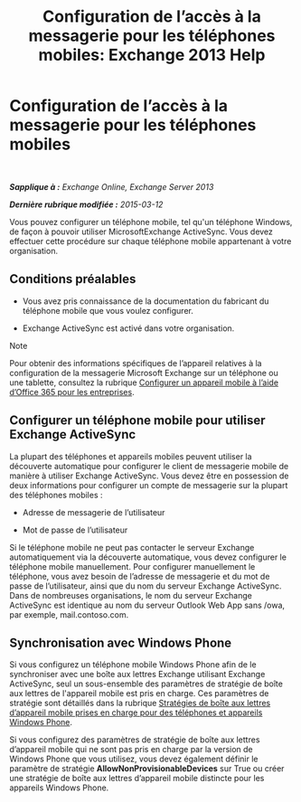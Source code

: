 ﻿---
title: 'Configuration de l’accès à la messagerie pour les téléphones mobiles: Exchange 2013 Help'
TOCTitle: Configuration de l’accès à la messagerie pour les téléphones mobiles
ms:assetid: 8d6e2cea-265a-43d9-a074-076f35658436
ms:mtpsurl: https://technet.microsoft.com/fr-fr/library/Bb123704(v=EXCHG.150)
ms:contentKeyID: 52057114
ms.date: 04/24/2018
mtps_version: v=EXCHG.150
ms.translationtype: HT
---

# Configuration de l’accès à la messagerie pour les téléphones mobiles

 

_**Sapplique à :** Exchange Online, Exchange Server 2013_

_**Dernière rubrique modifiée :** 2015-03-12_

Vous pouvez configurer un téléphone mobile, tel qu'un téléphone Windows, de façon à pouvoir utiliser MicrosoftExchange ActiveSync. Vous devez effectuer cette procédure sur chaque téléphone mobile appartenant à votre organisation.

## Conditions préalables

  - Vous avez pris connaissance de la documentation du fabricant du téléphone mobile que vous voulez configurer.

  - Exchange ActiveSync est activé dans votre organisation.

> [!NOTE]
> Pour obtenir des informations spécifiques de l’appareil relatives à la configuration de la messagerie Microsoft Exchange sur un téléphone ou une tablette, consultez la rubrique <a href="https://support.office.com/fr-fr/article/set-up-a-mobile-device-using-office-365-for-business-7dabb6cb-0046-40b6-81fe-767e0b1f014f">Configurer un appareil mobile à l’aide d’Office 365 pour les entreprises</a>.


## Configurer un téléphone mobile pour utiliser Exchange ActiveSync

La plupart des téléphones et appareils mobiles peuvent utiliser la découverte automatique pour configurer le client de messagerie mobile de manière à utiliser Exchange ActiveSync. Vous devez être en possession de deux informations pour configurer un compte de messagerie sur la plupart des téléphones mobiles :

  - Adresse de messagerie de l’utilisateur

  - Mot de passe de l’utilisateur

Si le téléphone mobile ne peut pas contacter le serveur Exchange automatiquement via la découverte automatique, vous devez configurer le téléphone mobile manuellement. Pour configurer manuellement le téléphone, vous avez besoin de l’adresse de messagerie et du mot de passe de l’utilisateur, ainsi que du nom du serveur Exchange ActiveSync. Dans de nombreuses organisations, le nom du serveur Exchange ActiveSync est identique au nom du serveur Outlook Web App sans /owa, par exemple, mail.contoso.com.

## Synchronisation avec Windows Phone

Si vous configurez un téléphone mobile Windows Phone afin de le synchroniser avec une boîte aux lettres Exchange utilisant Exchange ActiveSync, seul un sous-ensemble des paramètres de stratégie de boîte aux lettres de l'appareil mobile est pris en charge. Ces paramètres de stratégie sont détaillés dans la rubrique [Stratégies de boîte aux lettres d’appareil mobile prises en charge pour des téléphones et appareils Windows Phone](supported-mobile-device-mailbox-policies-for-windows-phones-and-devices-exchange-2013-help.md).

Si vous configurez des paramètres de stratégie de boîte aux lettres d’appareil mobile qui ne sont pas pris en charge par la version de Windows Phone que vous utilisez, vous devez également définir le paramètre de stratégie **AllowNonProvisionableDevices** sur True ou créer une stratégie de boîte aux lettres d’appareil mobile distincte pour les appareils Windows Phone.

